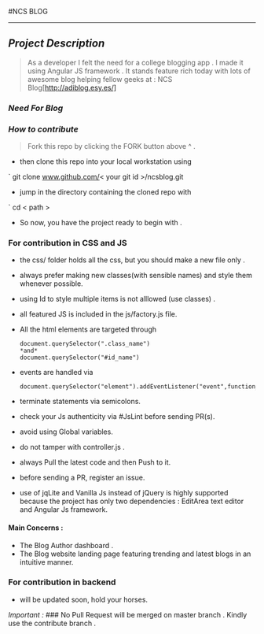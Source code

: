 #NCS BLOG
___

## *Project Description*
> As a developer I felt the need for a college blogging app . I made it using
Angular JS framework . It stands feature rich today with lots of awesome
blog helping fellow geeks at : NCS Blog[http://adiblog.esy.es/]

### *Need For Blog*

### *How to contribute*

> Fork this repo by clicking the FORK button above ^ .

* then clone this repo into your local workstation using 
	
` git clone www.github.com/< your git id >/ncsblog.git

* jump in the directory containing the cloned repo with

` cd < path >

* So now, you have the project ready to begin with .

### For contribution in CSS and JS 

* the css/ folder holds all the css, but you should make a new file only .
* always prefer making new classes(with sensible names) and style them whenever possible.
* using Id to style multiple items is not alllowed (use classes) .
* all featured JS is included in the js/factory.js file.
* All the html elements are targeted through 
	```
	document.querySelector(".class_name") 
	*and* 
	document.querySelector("#id_name") 

	```
* events are handled via 
	
	```
	document.querySelector("element").addEventListener("event",function_name);

	```
* terminate statements via semicolons.
* check your Js authenticity via #JsLint before sending PR(s). 
* avoid using Global variables.
* do not tamper with controller.js .
* always Pull the latest code and then Push to it.
* before sending a PR, register an issue.

* use of jqLite and Vanilla Js instead of jQuery is highly supported because the project has only two dependencies : EditArea text editor and Angular Js framework.

#### Main Concerns :
* The Blog Author dashboard .
* The Blog website landing page featuring trending and latest blogs in an intuitive manner.

### For contribution in backend

* will be updated soon, hold your horses. 


*Important :* ### No Pull Request will be merged on master branch .
Kindly use the contribute branch . 